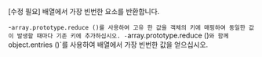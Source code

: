 [수정 필요]
배열에서 가장 빈번한 요소를 반환합니다.

-`array.prototype.reduce ()를 사용하여 고유 한 값을 객체의 키에 매핑하여 동일한 값이 발생할 때마다 기존 키에 추가하십시오.
-`array.prototype.reduce ()`와 함께`object.entries ()`를 사용하여 배열에서 가장 빈번한 값을 얻으십시오.